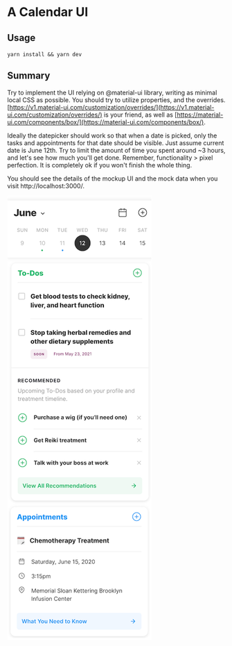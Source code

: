 # A Calendar UI

## Usage

```
yarn install && yarn dev
```

## Summary

Try to implement the UI relying on @material-ui library, writing
as minimal local CSS as possible. You should try to utilize properties,
and the overrides.
[https://v1.material-ui.com/customization/overrides/](https://v1.material-ui.com/customization/overrides/)
is your friend, as well as
[https://material-ui.com/components/box/](https://material-ui.com/components/box/).

Ideally the datepicker should work so that when a date is picked, only
the tasks and appointments for that date should be visible. Just assume
current date is June 12th. Try to limit the amount of time you spent
around ~3 hours, and let's see how much you'll get done. Remember,
functionality > pixel perfection. It is completely ok if you won't
finish the whole thing.

You should see the details of the mockup UI and the mock data when you visit
http://localhost:3000/.

![Mockup](./public/mockup.png)
